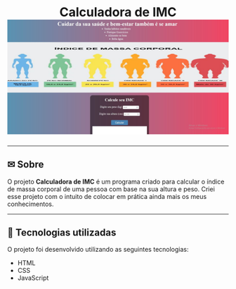 <h1 align="center">
    Calculadora de IMC
    <img src ="img/fotoprojeto.jpg">
</h1>

---

## ✉ Sobre
O projeto **Calculadora de IMC** é um programa criado para calcular o índice de massa corporal de uma 
pessoa com base na sua altura e peso. Criei esse projeto com o intuito de colocar em prática
ainda mais os meus conhecimentos. 

---

## 🚀 Tecnologias utilizadas

O projeto foi desenvolvido utilizando as seguintes tecnologias:

- HTML
- CSS
- JavaScript